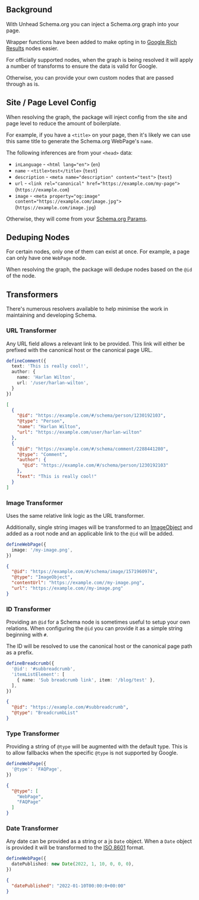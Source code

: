 ## Background

With Unhead Schema.org you can inject a Schema.org graph into your page.

Wrapper functions have been added to make opting in to [Google Rich Results](https://developers.google.com/search/docs/guides/search-gallery)
nodes easier.

For officially supported nodes, when the graph is being resolved it will apply a number of transforms to ensure the
data is valid for Google.

Otherwise, you can provide your own custom nodes that are passed through as is.

## Site / Page Level Config

When resolving the graph, the package will inject config from the site and page level to reduce the amount of boilerplate.

For example, if you have a `<title>` on your page, then it's likely we can use this same title to generate the Schema.org WebPage's `name`.

The following inferences are from your `<head>` data:

- `inLanguage` - `<html lang="en">` (`en`)
- `name` - `<title>test</title>` (`test`)
- `description` - `<meta name="description" content="test">` (`test`)
- `url` - `<link rel="canonical" href="https://example.com/my-page">` (`https://example.com`)
- `image` - `<meta property="og:image" content="https://example.com/image.jpg">` (`https://example.com/image.jpg`)

Otherwise, they will come from your [Schema.org Params](/schema-org/getting-started/params).

## Deduping Nodes

For certain nodes, only one of them can exist at once. For example, a page can only have one `WebPage` node.

When resolving the graph, the package will dedupe nodes based on the `@id` of the node.

## Transformers

There's numerous resolvers available to help minimise the work in maintaining and developing Schema.

### URL Transformer

Any URL field allows a relevant link to be provided.
This link will either be prefixed with the canonical host or the canonical page URL.

```ts
defineComment({
  text: 'This is really cool!',
  author: {
    name: 'Harlan Wilton',
    url: '/user/harlan-wilton',
  }
})
```

```json
[
  {
    "@id": "https://example.com/#/schema/person/1230192103",
    "@type": "Person",
    "name": "Harlan Wilton",
    "url": "https://example.com/user/harlan-wilton"
  },
  {
    "@id": "https://example.com/#/schema/comment/2288441280",
    "@type": "Comment",
    "author": {
      "@id": "https://example.com/#/schema/person/1230192103"
    },
    "text": "This is really cool!"
  }
]
```


### Image Transformer

Uses the same relative link logic as the URL transformer.

Additionally, single string images will be transformed to an [ImageObject](https://schema.org/ImageObject) and added as a root node and an 
applicable link to the `@id` will be added.

```ts
defineWebPage({
  image: '/my-image.png',
})
```

```json
{
  "@id": "https://example.com/#/schema/image/1571960974",
  "@type": "ImageObject",
  "contentUrl": "https://example.com//my-image.png",
  "url": "https://example.com//my-image.png"
}
```

### ID Transformer

Providing an `@id` for a Schema node is sometimes useful to setup your own relations. When configuring the `@id` you can
provide it as a simple string beginning with `#`. 

The ID will be resolved to use the canonical host or the canonical page path as a prefix.

```ts
defineBreadcrumb({
  '@id': '#subbreadcrumb',
  'itemListElement': [
    { name: 'Sub breadcrumb link', item: '/blog/test' },
  ],
})
```

```json
{
  "@id": "https://example.com/#subbreadcrumb",
  "@type": "BreadcrumbList"
}
```

### Type Transformer

Providing a string of `@type` will be augmented with the default type. This is to allow fallbacks when the specific `@type`
is not supported by Google.

```ts
defineWebPage({
  '@type': 'FAQPage',
})
```

```json
{
  "@type": [
    "WebPage",
    "FAQPage"
  ]
}
```

### Date Transformer

Any date can be provided as a string or a js `Date` object. When a `Date` object is provided it will be transformed to the
[ISO 8601](https://en.wikipedia.org/wiki/ISO_8601) format.

```ts
defineWebPage({
  datePublished: new Date(2022, 1, 10, 0, 0, 0),
})
```

```json
{
  "datePublished": "2022-01-10T00:00:0+00:00"
}
```

